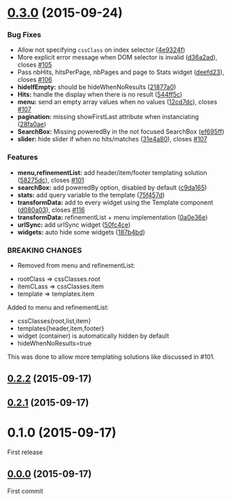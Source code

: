 <a name="0.3.0"></a>
# [0.3.0](https://github.com/algolia/intantsearch.js/compare/v0.2.2...v0.3.0) (2015-09-24)


### Bug Fixes

* Allow not specifying `cssClass` on index selector ([4e9324f](https://github.com/algolia/intantsearch.js/commit/4e9324f))
* More explicit error message when DOM selector is invalid ([d36a2ad](https://github.com/algolia/intantsearch.js/commit/d36a2ad)), closes [#105](https://github.com/algolia/intantsearch.js/issues/105)
* Pass nbHits, hitsPerPage, nbPages and page to Stats widget ([deefd23](https://github.com/algolia/intantsearch.js/commit/deefd23)), closes [#106](https://github.com/algolia/intantsearch.js/issues/106)
* **hideIfEmpty:** should be hideWhenNoResults ([21877a0](https://github.com/algolia/intantsearch.js/commit/21877a0))
* **Hits:** handle the display when there is no result ([544ff5c](https://github.com/algolia/intantsearch.js/commit/544ff5c))
* **menu:** send an empty array values when no values ([12cd7dc](https://github.com/algolia/intantsearch.js/commit/12cd7dc)), closes [#107](https://github.com/algolia/intantsearch.js/issues/107)
* **pagination:** missing showFirstLast attribute when instanciating ([28fa0ae](https://github.com/algolia/intantsearch.js/commit/28fa0ae))
* **SearchBox:** Missing poweredBy in the not focused SearchBox ([ef695ff](https://github.com/algolia/intantsearch.js/commit/ef695ff))
* **slider:** hide slider if when no hits/matches ([31e4a80](https://github.com/algolia/intantsearch.js/commit/31e4a80)), closes [#107](https://github.com/algolia/intantsearch.js/issues/107)

### Features

* **menu,refinementList:** add header/item/footer templating solution ([58275dc](https://github.com/algolia/intantsearch.js/commit/58275dc)), closes [#101](https://github.com/algolia/intantsearch.js/issues/101)
* **searchBox:** add poweredBy option, disabled by default ([c9da165](https://github.com/algolia/intantsearch.js/commit/c9da165))
* **stats:** add query variable to the template ([75f457d](https://github.com/algolia/intantsearch.js/commit/75f457d))
* **transformData:** add to every widget using the Template component ([d080a03](https://github.com/algolia/intantsearch.js/commit/d080a03)), closes [#116](https://github.com/algolia/intantsearch.js/issues/116)
* **transformData:** refinementList + menu implementation ([0a0e36e](https://github.com/algolia/intantsearch.js/commit/0a0e36e))
* **urlSync:** add urlSync widget ([50fc4ce](https://github.com/algolia/intantsearch.js/commit/50fc4ce))
* **widgets:** auto hide some widgets ([187b4bd](https://github.com/algolia/intantsearch.js/commit/187b4bd))


### BREAKING CHANGES

* Removed from menu and refinementList:
- rootClass => cssClasses.root
- itemCLass => cssClasses.item
- template => templates.item

Added to menu and refinementList:
- cssClasses{root,list,item}
- templates{header,item,footer}
- widget (container) is automatically hidden by default
- hideWhenNoResults=true

This was done to allow more templating solutions like discussed in #101.



<a name="0.2.2"></a>
## [0.2.2](https://github.com/algolia/intantsearch.js/compare/v0.1.0...v0.2.2) (2015-09-17)




<a name="0.2.1"></a>
## [0.2.1](https://github.com/algolia/intantsearch.js/compare/v0.1.0...v0.2.1) (2015-09-17)




<a name="0.1.0"></a>
# 0.1.0 (2015-09-17)

First release

<a name="0.0.0"></a>
## [0.0.0](https://github.com/algolia/intantsearch.js/compare/v0.0.0...v0.0.0) (2015-09-17)

First commit
